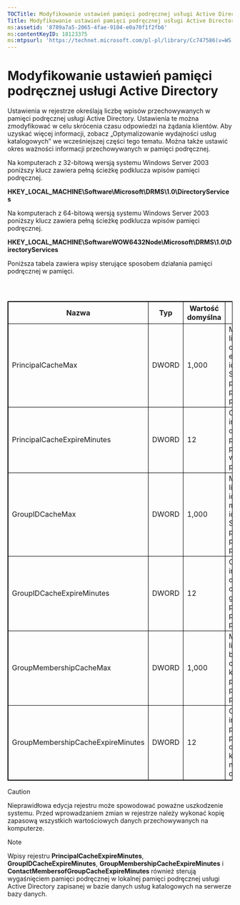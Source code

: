 ```yaml
---
TOCTitle: Modyfikowanie ustawień pamięci podręcznej usługi Active Directory
Title: Modyfikowanie ustawień pamięci podręcznej usługi Active Directory
ms:assetid: '8789a7a5-2065-4fae-9104-e0a70f1f2fb6'
ms:contentKeyID: 18123375
ms:mtpsurl: 'https://technet.microsoft.com/pl-pl/library/Cc747586(v=WS.10)'
---
```


Modyfikowanie ustawień pamięci podręcznej usługi Active Directory
=================================================================

Ustawienia w rejestrze określają liczbę wpisów przechowywanych w pamięci podręcznej usługi Active Directory. Ustawienia te można zmodyfikować w celu skrócenia czasu odpowiedzi na żądania klientów. Aby uzyskać więcej informacji, zobacz „Optymalizowanie wydajności usług katalogowych” we wcześniejszej części tego tematu. Można także ustawić okres ważności informacji przechowywanych w pamięci podręcznej.

Na komputerach z 32-bitową wersją systemu Windows Server 2003 poniższy klucz zawiera pełną ścieżkę podklucza wpisów pamięci podręcznej.

**HKEY\_LOCAL\_MACHINE\\Software\\Microsoft\\DRMS\\1.0\\DirectoryServices**

Na komputerach z 64-bitową wersją systemu Windows Server 2003 poniższy klucz zawiera pełną ścieżkę podklucza wpisów pamięci podręcznej.

**HKEY\_LOCAL\_MACHINE\\SoftwareWOW6432Node\\Microsoft\\DRMS\\1.0\\DirectoryServices**

Poniższa tabela zawiera wpisy sterujące sposobem działania pamięci podręcznej w pamięci.

###  

 
<table style="border:1px solid black;">
<colgroup>
<col width="25%" />
<col width="25%" />
<col width="25%" />
<col width="25%" />
</colgroup>
<thead>
<tr class="header">
<th style="border:1px solid black;" >Nazwa</th>
<th style="border:1px solid black;" >Typ</th>
<th style="border:1px solid black;" >Wartość domyślna</th>
<th style="border:1px solid black;" >Opis</th>
</tr>
</thead>
<tbody>
<tr class="odd">
<td style="border:1px solid black;">PrincipalCacheMax</td>
<td style="border:1px solid black;">DWORD</td>
<td style="border:1px solid black;">1,000</td>
<td style="border:1px solid black;">Maksymalna liczba podmiotów oraz ich adresów e-mail i identyfikatorów SID, którą można przechowywać w pamięci podręcznej.</td>
</tr>
<tr class="even">
<td style="border:1px solid black;">PrincipalCacheExpireMinutes</td>
<td style="border:1px solid black;">DWORD</td>
<td style="border:1px solid black;">12</td>
<td style="border:1px solid black;">Okres ważności informacji dotyczących podmiotów przechowywanych w pamięci podręcznej.</td>
</tr>
<tr class="odd">
<td style="border:1px solid black;">GroupIDCacheMax</td>
<td style="border:1px solid black;">DWORD</td>
<td style="border:1px solid black;">1,000</td>
<td style="border:1px solid black;">Maksymalna liczba grup oraz ich adresów e-mail i identyfikatorów SID, które można przechowywać w pamięci podręcznej.</td>
</tr>
<tr class="even">
<td style="border:1px solid black;">GroupIDCacheExpireMinutes</td>
<td style="border:1px solid black;">DWORD</td>
<td style="border:1px solid black;">12</td>
<td style="border:1px solid black;">Okres ważności informacji dotyczących członkostwa w grupach, które są przechowywane w pamięci podręcznej.</td>
</tr>
<tr class="odd">
<td style="border:1px solid black;">GroupMembershipCacheMax</td>
<td style="border:1px solid black;">DWORD</td>
<td style="border:1px solid black;">1,000</td>
<td style="border:1px solid black;">Maksymalna liczba kontaktów będących członkami grupy, które można przechowywać w pamięci podręcznej.</td>
</tr>
<tr class="even">
<td style="border:1px solid black;">GroupMembershipCacheExpireMinutes</td>
<td style="border:1px solid black;">DWORD</td>
<td style="border:1px solid black;">12</td>
<td style="border:1px solid black;">Okres ważności informacji w pamięci podręcznej dotyczących kontaktów należących do danej grupy.</td>
</tr>
</tbody>
</table>
  
> [!Caution]  
> Nieprawidłowa edycja rejestru może spowodować poważne uszkodzenie systemu. Przed wprowadzaniem zmian w rejestrze należy wykonać kopię zapasową wszystkich wartościowych danych przechowywanych na komputerze. 
  
> [!note]  
> Wpisy rejestru **PrincipalCacheExpireMinutes**, **GroupIDCacheExpireMinutes**, **GroupMembershipCacheExpireMinutes** i **ContactMembersofGroupCacheExpireMinutes** również sterują wygaśnięciem pamięci podręcznej w lokalnej pamięci podręcznej usługi Active Directory zapisanej w bazie danych usług katalogowych na serwerze bazy danych. 
